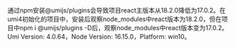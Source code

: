 通过npm安装@umijs/plugins会导致项目react主版本从18.2.0降低为17.0.2。在umi4初始化的项目中，安装后观察node_modules中react版本为18.2.0，但在项目中npm i @umijs/plugins -D后，观察node_modules中react版本变为17.0.2。Umi Version: 4.0.64，Node Version: 16.15.0，Platform: win10。
